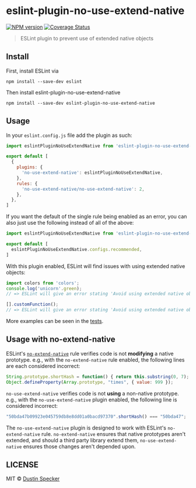 # eslint-plugin-no-use-extend-native
[![NPM version](https://badge.fury.io/js/eslint-plugin-no-use-extend-native.svg)](https://badge.fury.io/js/eslint-plugin-no-use-extend-native)
[![Coverage Status](https://coveralls.io/repos/github/dustinspecker/eslint-plugin-no-use-extend-native/badge.svg?branch=main)](https://coveralls.io/github/dustinspecker/eslint-plugin-no-use-extend-native?branch=main)

> ESLint plugin to prevent use of extended native objects

## Install
First, install ESLint via
```
npm install --save-dev eslint
```

Then install eslint-plugin-no-use-extend-native
```
npm install --save-dev eslint-plugin-no-use-extend-native
```

## Usage
In your `eslint.config.js` file add the plugin as such:

```javascript
import eslintPluginNoUseExtendNative from 'eslint-plugin-no-use-extend-native'

export default [
  {
    plugins: {
      'no-use-extend-native': eslintPluginNoUseExtendNative,
    },
    rules: {
      'no-use-extend-native/no-use-extend-native': 2,
    },
  },
]
```

If you want the default of the single rule being enabled as an error, you can also just use the following instead of
all of the above:

```javascript
import eslintPluginNoUseExtendNative from 'eslint-plugin-no-use-extend-native'

export default [
  eslintPluginNoUseExtendNative.configs.recommended,
]
```

With this plugin enabled, ESLint will find issues with using extended native objects:
```javascript
import colors from 'colors';
console.log('unicorn'.green);
// => ESLint will give an error stating 'Avoid using extended native objects'

[].customFunction();
// => ESLint will give an error stating 'Avoid using extended native objects'
```

More examples can be seen in the [tests](https://github.com/dustinspecker/eslint-plugin-no-use-extend-native/blob/master/test/test.js).


## Usage with no-extend-native

ESLint's [`no-extend-native`][no-extend-native] rule verifies code is not **modifying** a native prototype. e.g., with the `no-extend-native` rule enabled, the following lines are each considered incorrect:
```javascript
String.prototype.shortHash = function() { return this.substring(0, 7); };
Object.defineProperty(Array.prototype, "times", { value: 999 });
```

`no-use-extend-native` verifies code is not **using** a non-native prototype. e.g., with the `no-use-extend-native` plugin enabled, the following line is considered incorrect:
```javascript
"50bda47b09923e045759db8e8dd01a0bacd97370".shortHash() === "50bda47";
```

The `no-use-extend-native` plugin is designed to work with ESLint's `no-extend-native` rule. `no-extend-native` ensures that native prototypes aren't extended, and should a third party library extend them, `no-use-extend-native` ensures those changes aren't depended upon.

[no-extend-native]: http://eslint.org/docs/rules/no-extend-native


## LICENSE
MIT © [Dustin Specker](https://github.com/dustinspecker)
